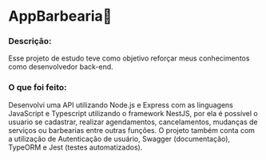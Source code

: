 # AppBarbearia💈

### Descrição:
Esse projeto de estudo teve como objetivo reforçar meus conhecimentos como desenvolvedor back-end.

### O que foi feito:
Desenvolvi uma API utilizando Node.js e Express com as linguagens JavaScript e Typescript utilizando o framework NestJS, por ela é possível o usuario se cadastrar, realizar agendamentos, cancelamentos, mudanças de serviços ou barbearias entre outras funções. O projeto também conta com a utilização de Autenticação de usuário, Swagger (documentação), TypeORM e Jest (testes automatizados).
